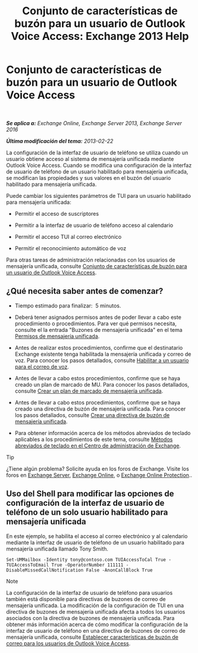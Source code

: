 ﻿---
title: 'Conjunto de características de buzón para un usuario de Outlook Voice Access: Exchange 2013 Help'
TOCTitle: Conjunto de características de buzón para un usuario de Outlook Voice Access
ms:assetid: a56bfd75-7bc5-49b9-b098-06855a720dcd
ms:mtpsurl: https://technet.microsoft.com/es-es/library/Bb124030(v=EXCHG.150)
ms:contentKeyID: 50556834
ms.date: 05/22/2018
mtps_version: v=EXCHG.150
ms.translationtype: MT
---

# Conjunto de características de buzón para un usuario de Outlook Voice Access

 

_**Se aplica a:** Exchange Online, Exchange Server 2013, Exchange Server 2016_

_**Última modificación del tema:** 2013-02-22_

La configuración de la interfaz de usuario de teléfono se utiliza cuando un usuario obtiene acceso al sistema de mensajería unificada mediante Outlook Voice Access. Cuando se modifica una configuración de la interfaz de usuario de teléfono de un usuario habilitado para mensajería unificada, se modifican las propiedades y sus valores en el buzón del usuario habilitado para mensajería unificada.

Puede cambiar los siguientes parámetros de TUI para un usuario habilitado para mensajería unificada:

  - Permitir el acceso de suscriptores

  - Permitir a la interfaz de usuario de teléfono acceso al calendario

  - Permitir el acceso TUI al correo electrónico

  - Permitir el reconocimiento automático de voz

Para otras tareas de administración relacionadas con los usuarios de mensajería unificada, consulte [Conjunto de características de buzón para un usuario de Outlook Voice Access](set-mailbox-features-for-an-outlook-voice-access-user-exchange-2013-help.md).

## ¿Qué necesita saber antes de comenzar?

  - Tiempo estimado para finalizar:  5 minutos.

  - Deberá tener asignados permisos antes de poder llevar a cabo este procedimiento o procedimientos. Para ver qué permisos necesita, consulte el la entrada "Buzones de mensajería unificada" en el tema [Permisos de mensajería unificada](unified-messaging-permissions-exchange-2013-help.md).

  - Antes de realizar estos procedimientos, confirme que el destinatario Exchange existente tenga habilitada la mensajería unificada y correo de voz. Para conocer los pasos detallados, consulte [Habilitar a un usuario para el correo de voz](enable-a-user-for-voice-mail-exchange-2013-help.md).

  - Antes de llevar a cabo estos procedimientos, confirme que se haya creado un plan de marcado de MU. Para conocer los pasos detallados, consulte [Crear un plan de marcado de mensajería unificada](create-a-um-dial-plan-exchange-2013-help.md).

  - Antes de llevar a cabo estos procedimientos, confirme que se haya creado una directiva de buzón de mensajería unificada. Para conocer los pasos detallados, consulte [Crear una directiva de buzón de mensajería unificada](create-a-um-mailbox-policy-exchange-2013-help.md).

  - Para obtener información acerca de los métodos abreviados de teclado aplicables a los procedimientos de este tema, consulte [Métodos abreviados de teclado en el Centro de administración de Exchange](keyboard-shortcuts-in-the-exchange-admin-center-exchange-online-protection-help.md).


> [!TIP]
> ¿Tiene algún problema? Solicite ayuda en los foros de Exchange. Visite los foros en <A href="https://go.microsoft.com/fwlink/p/?linkid=60612">Exchange Server</A>, <A href="https://go.microsoft.com/fwlink/p/?linkid=267542">Exchange Online</A>, o <A href="https://go.microsoft.com/fwlink/p/?linkid=285351">Exchange Online Protection</A>..



## Uso del Shell para modificar las opciones de configuración de la interfaz de usuario de teléfono de un solo usuario habilitado para mensajería unificada

En este ejemplo, se habilita el acceso al correo electrónico y al calendario mediante la interfaz de usuario de teléfono de un usuario habilitado para mensajería unificada llamado Tony Smith.

    Set-UMMailbox -Identity tony@contoso.com TUIAccessToCal True -TUIAccessToEmail True -OperatorNumber 111111 -DisableMissedCallNotification False -AnonCallBlock True


> [!NOTE]
> La configuración de la interfaz de usuario de teléfono para usuarios también está disponible para directivas de buzones de correo de mensajería unificada. La modificación de la configuración de TUI en una directiva de buzones de mensajería unificada afecta a todos los usuarios asociados con la directiva de buzones de mensajería unificada. Para obtener más información acerca de cómo modificar la configuración de la interfaz de usuario de teléfono en una directiva de buzones de correo de mensajería unificada, consulte <A href="set-mailbox-features-for-outlook-voice-access-users-exchange-2013-help.md">Establecer características de buzón de correo para los usuarios de Outlook Voice Access</A>.


